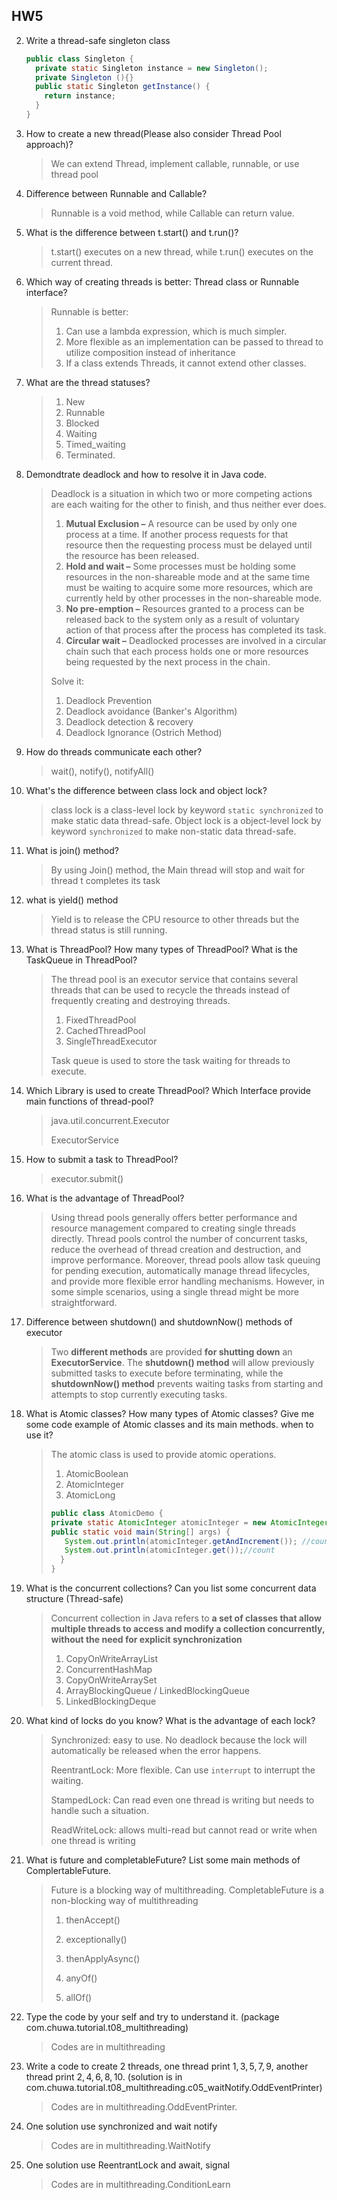## HW5

2. Write a thread-safe singleton class

   ```java
   public class Singleton {
     private static Singleton instance = new Singleton(); 
     private Singleton (){}
     public static Singleton getInstance() {
       return instance; 
     }
   }
   ```

3. How to create a new thread(Please also consider Thread Pool approach)? 

   >We can extend Thread, implement callable, runnable, or use thread pool

4. Difference between Runnable and Callable?

   >Runnable is a void method, while Callable can return value.

5. What is the difference between t.start() and t.run()?

   >t.start() executes on a new thread, while t.run() executes on the current thread.

6. Which way of creating threads is better: Thread class or Runnable interface?

   >Runnable is better:
   >
   >1. Can use a lambda expression, which is much simpler.
   >2. More flexible as an implementation can be passed to thread to utilize composition instead of inheritance
   >3. If a class extends Threads, it cannot extend other classes.

7. What are the thread statuses?

   >1. New 
   >2. Runnable 
   >3. Blocked
   >4. Waiting
   >5. Timed_waiting
   >6. Terminated.

8. Demondtrate deadlock and how to resolve it in Java code.

   >Deadlock is a situation in which two or more competing actions are each waiting for the other to finish, and thus neither ever does. 
   >
   >1. **Mutual Exclusion –** A resource can be used by only one process at a time. If another process requests for that resource then the requesting process must be delayed until the resource has been released.
   >2. **Hold and wait –** Some processes must be holding some resources in the non-shareable mode and at the same time must be waiting to acquire some more resources, which are currently held by other processes in the non-shareable mode.
   >3. **No pre-emption –** Resources granted to a process can be released back to the system only as a result of voluntary action of that process after the process has completed its task.
   >4. **Circular wait –** Deadlocked processes are involved in a circular chain such that each process holds one or more resources being requested by the next process in the chain.
   >
   >Solve it:
   >
   >1. Deadlock Prevention
   >2. Deadlock avoidance (Banker's Algorithm)
   >3. Deadlock detection & recovery
   >4. Deadlock Ignorance (Ostrich Method)

9. How do threads communicate each other?

   >wait(), notify(), notifyAll()

10. What's the difference between class lock and object lock?

    >class lock is a class-level lock by keyword `static synchronized` to make static data thread-safe. Object lock is a object-level lock by keyword `synchronized` to make non-static data thread-safe.

11. What is join() method?

    >By using Join() method, the Main thread will stop and wait for thread t completes its task

12. what is yield() method

    >Yield is to release the CPU resource to other threads but the thread status is still running.

13. What is ThreadPool? How many types of ThreadPool? What is the TaskQueue in ThreadPool?

    >The thread pool is an executor service that contains several threads that can be used to recycle the threads instead of frequently creating and destroying threads.
    >
    >1. FixedThreadPool
    >2. CachedThreadPool
    >3. SingleThreadExecutor
    >
    >Task queue is used to store the task waiting for threads to execute.

14. Which Library is used to create ThreadPool? Which Interface provide main functions of thread-pool?

    >java.util.concurrent.Executor
    >
    >ExecutorService

15. How to submit a task to ThreadPool?

    >executor.submit()

16. What is the advantage of ThreadPool?

    >Using thread pools generally offers better performance and resource management compared to creating single threads directly. Thread pools control the number of concurrent tasks, reduce the overhead of thread creation and destruction, and improve performance. Moreover, thread pools allow task queuing for pending execution, automatically manage thread lifecycles, and provide more flexible error handling mechanisms. However, in some simple scenarios, using a single thread might be more straightforward.

17. Difference between shutdown() and shutdownNow() methods of executor

    >Two **different methods** are provided **for shutting down** an **ExecutorService**. The **shutdown() method** will allow previously submitted tasks to execute before terminating, while the **shutdownNow() method** prevents waiting tasks from starting and attempts to stop currently executing tasks.

18. What is Atomic classes? How many types of Atomic classes? Give me some code example of Atomic classes and its main methods. when to use it?

    >The atomic class is used to provide atomic operations.
    >
    >1. AtomicBoolean
    >2. AtomicInteger
    >3. AtomicLong
    >
    >```java
    >public class AtomicDemo {
    >private static AtomicInteger atomicInteger = new AtomicInteger(1);
    >public static void main(String[] args) {
    >    System.out.println(atomicInteger.getAndIncrement()); //count++ vs ++count
    >    System.out.println(atomicInteger.get());//count
    > 	}
    >}
    >```
    >
    >

19. What is the concurrent collections? Can you list some concurrent data structure (Thread-safe)

    >Concurrent collection in Java refers to **a set of classes that allow multiple threads to access and modify a collection concurrently, without the need for explicit synchronization**
    >
    >1. CopyOnWriteArrayList
    >2. ConcurrentHashMap
    >3. CopyOnWriteArraySet
    >4. ArrayBlockingQueue / LinkedBlockingQueue
    >5. LinkedBlockingDeque

20. What kind of locks do you know? What is the advantage of each lock?

    >Synchronized: easy to use. No deadlock because the lock will automatically be released when the error happens.
    >
    >ReentrantLock: More flexible. Can use `interrupt` to interrupt the waiting.
    >
    >StampedLock: Can read even one thread is writing but needs to handle such a situation.
    >
    >ReadWriteLock: allows multi-read but cannot read or write when one thread is writing

21. What is future and completableFuture? List some main methods of ComplertableFuture.

    >Future is a blocking way of multithreading. CompletableFuture is a non-blocking way of multithreading
    >
    >1. thenAccept() 
    >
    >2. exceptionally() 
    >
    >3. thenApplyAsync() 
    >
    >4. anyOf()
    >
    >5. allOf() 

22. Type the code by your self and try to understand it. (package com.chuwa.tutorial.t08_multithreading)

    >Codes are in multithreading

23. Write a code to create 2 threads, one thread print $1,3,5,7,9$, another thread print $2,4,6,8,10$. (solution is in com.chuwa.tutorial.t08_multithreading.c05_waitNotify.OddEventPrinter)

    >Codes are in multithreading.OddEventPrinter.

24. One solution use synchronized and wait notify

    >Codes are in multithreading.WaitNotify

25. One solution use ReentrantLock and await, signal

    >Codes are in multithreading.ConditionLearn
